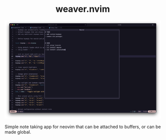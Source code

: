 <div align=center>
  <h1>weaver.nvim</h1>
</div>

<img src="./assets/screenshot.png" alt="screenshot" />

Simple note taking app for neovim that can be attached to buffers, or can be made global.
